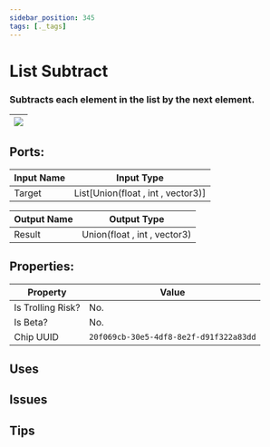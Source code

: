 ```yaml
---
sidebar_position: 345
tags: [._tags]
---
```


# List Subtract


### Subtracts each element in the list by the next element.

| ![](https://images-ext-2.discordapp.net/external/MPmIaQzlEPmgGWlgi-WxBBXt0Bjv_zWPkg1y1f_sy3s/https/www.recroomcircuits.com/image/circuit/absolute-value?width=206&height=108) |
|-----|

## Ports:

| Input Name | Input Type |
|-----------|-----------|
| Target | List[Union(float , int , vector3)] |

| Output Name | Output Type |
|-----------|-----------|
| Result | Union(float , int , vector3) |

## Properties:

| Property  | Value |
|-------------------|-----------|
| Is Trolling Risk? | No. |
| Is Beta? | No. |
| Chip UUID | `20f069cb-30e5-4df8-8e2f-d91f322a83dd` |

## Uses

## Issues

## Tips